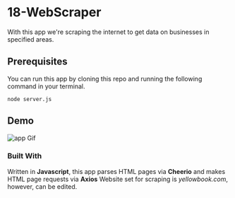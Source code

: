 # 18-WebScraper

With this app we're scraping the internet to get data on businesses in specified areas.

## Prerequisites
You can run this app by cloning this repo and running the following command in your terminal.
```
node server.js
```

 ## Demo
![app Gif](bizScraper.gif)

### Built With 
Written in **Javascript**, this app parses HTML pages via **Cheerio** and makes HTML page requests via **Axios**
Website set for scraping is *yellowbook.com*, however, can be edited. 